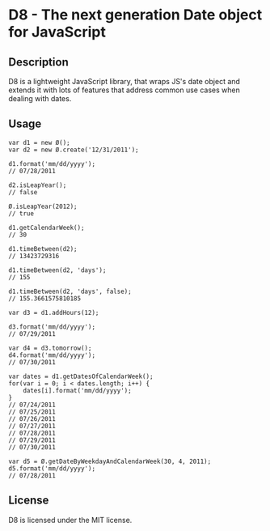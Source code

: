 D8 - The next generation Date object for JavaScript
===================================================

Description
-----------

D8 is a lightweight JavaScript library, that wraps JS's date object and extends it with lots of features that address common use cases when dealing with dates.

Usage
-------

    var d1 = new Ø();
    var d2 = new Ø.create('12/31/2011');

    d1.format('mm/dd/yyyy');
    // 07/28/2011

    d2.isLeapYear();
    // false

    Ø.isLeapYear(2012);
    // true

    d1.getCalendarWeek();
    // 30

    d1.timeBetween(d2);
    // 13423729316

    d1.timeBetween(d2, 'days');
    // 155

    d1.timeBetween(d2, 'days', false);
    // 155.3661575810185

    var d3 = d1.addHours(12);

    d3.format('mm/dd/yyyy');
    // 07/29/2011

    var d4 = d3.tomorrow();
    d4.format('mm/dd/yyyy');
    // 07/30/2011

    var dates = d1.getDatesOfCalendarWeek();
    for(var i = 0; i < dates.length; i++) {
        dates[i].format('mm/dd/yyyy');
    }
    // 07/24/2011
    // 07/25/2011
    // 07/26/2011
    // 07/27/2011
    // 07/28/2011
    // 07/29/2011
    // 07/30/2011

    var d5 = Ø.getDateByWeekdayAndCalendarWeek(30, 4, 2011);
    d5.format('mm/dd/yyyy');
    // 07/28/2011

License
-------

D8 is licensed under the MIT license.